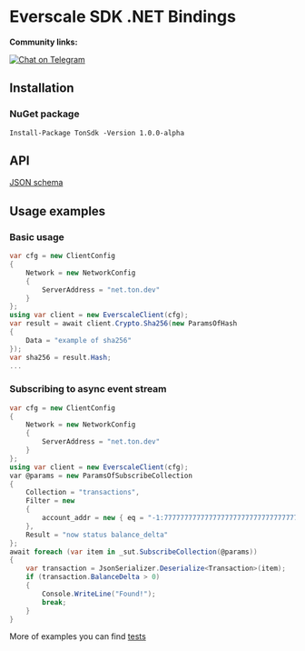 # Everscale SDK .NET Bindings

**Community links:**

[![Chat on Telegram](https://img.shields.io/badge/chat-on%20telegram-9cf.svg)](https://t.me/everscale_sdk)
  
## Installation
### NuGet package
```
Install-Package TonSdk -Version 1.0.0-alpha
```
## API
[JSON schema](https://github.com/vcvetkovs/TonSdk/blob/main/tests/TonSdk.Tests/test-data/api.json)
## Usage examples
### Basic usage
```cs
var cfg = new ClientConfig
{
    Network = new NetworkConfig
    {
        ServerAddress = "net.ton.dev"
    }
};
using var client = new EverscaleClient(cfg);
var result = await client.Crypto.Sha256(new ParamsOfHash
{
    Data = "example of sha256"
});
var sha256 = result.Hash;
...
```
### Subscribing to async event stream
```cs
var cfg = new ClientConfig
{
    Network = new NetworkConfig
    {
        ServerAddress = "net.ton.dev"
    }
};
using var client = new EverscaleClient(cfg);
var @params = new ParamsOfSubscribeCollection
{
    Collection = "transactions",
    Filter = new
    {
        account_addr = new { eq = "-1:7777777777777777777777777777777777777777777777777777777777777777" },
    },
    Result = "now status balance_delta"
};
await foreach (var item in _sut.SubscribeCollection(@params))
{
    var transaction = JsonSerializer.Deserialize<Transaction>(item);
    if (transaction.BalanceDelta > 0)
    {
        Console.WriteLine("Found!");
        break;
    }
}
```

More of examples you can find [tests](https://github.com/vcvetkovs/TonSdk/tree/main/tests/EverscaleSdk.Tests)
